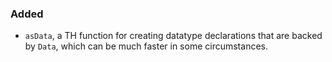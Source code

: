 ### Added

- `asData`, a TH function for creating datatype declarations
  that are backed by `Data`, which can be much faster in some
  circumstances.


